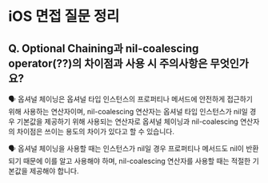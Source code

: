 # iOS 면접 질문 정리

## Q. Optional Chaining과 nil-coalescing operator(??)의 차이점과 사용 시 주의사항은 무엇인가요?

🗣️ 옵셔널 체이닝은 옵셔널 타입 인스턴스의 프로퍼티나 메서드에 안전하게 접근하기 위해 사용하는 연산자이며, nil-coalescing 연산자는 옵셔널 타입 인스턴스가 nil일 경우 기본값을 제공하기 위해 사용되는 연산자로 옵셔널 체이닝과 nil-coalescing 연산자의 차이점은 쓰이는 용도의 차이가 있다고 할 수 있습니다.

🗣️ 옵셔널 체이닝을 사용할 때는 인스턴스가 nil일 경우 프로퍼티나 메서드도 nil이 반환되기 때문에 이를 알고 사용해야 하며, nil-coalescing 연산자를 사용할 때는 적절한 기본값을 제공해야 합니다.
